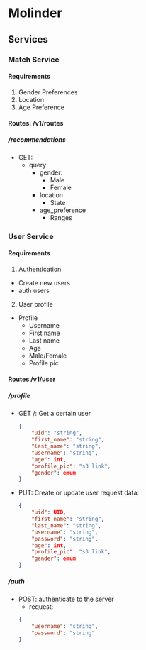 # Molinder

## Services

### Match Service

#### Requirements

1. Gender Preferences
2. Location
3. Age Preference

#### Routes: /v1/routes

##### /recommendations

* GET:
  - query:
    - gender:
      - Male
      - Female
    - location
      - State
    - age_preference
      - Ranges

##### 

### User Service

#### Requirements

1. Authentication
  - Create new users
  - auth users
2. User profile
  - Profile
    - Username
    - First name
    - Last name
    - Age
    - Male/Female
    - Profile pic

#### Routes /v1/user

##### /profile

* GET /<uid>: Get a certain user
    ```json
    {
        "uid": "string",
        "first_name": "string",
        "last_name": "string",
        "username": "string",
        "age": int,
        "profile_pic": "s3 link",
        "gender": emum
    }
    ```

* PUT: Create or update user
    request data:
    ```json
    {
        "uid": UID,
        "first_name": "string",
        "last_name": "string",
        "username": "string",
        "password": "string",
        "age": int,
        "profile_pic": "s3 link",
        "gender": emum
    }
    ```

##### /auth

* POST: authenticate to the server
    - request:
    ```json
    {
        "username": "string",
        "password": "string"
    }
    ```
    
